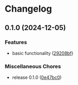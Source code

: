 # Changelog

## 0.1.0 (2024-12-05)


### Features

* basic functionality ([29208bf](https://github.com/lzt1008/tpw/commit/29208bfca22ed4a6ac882a7c2da54919635110d8))


### Miscellaneous Chores

* release 0.1.0 ([0e47bc0](https://github.com/lzt1008/tpw/commit/0e47bc06d10364695044ada36b5bdb8f565590aa))
